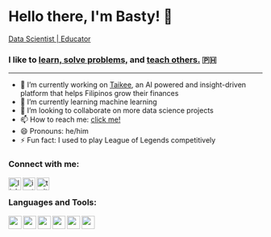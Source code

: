 <h1> Hello there, I'm Basty! 👋 </h1>
<p><u>Data Scientist | Educator</u></p>

<h3>I like to <b><u>learn, solve problems,</b></u> and <b><u>teach others.</b></u> 🇵🇭 </h3>
<p> 
<hr>

- 🔭 I’m currently working on <a href='https://www.taikee.co/'>Taikee</a>, an AI powered and insight-driven platform that helps Filipinos grow their finances
- 🌱 I’m currently learning machine learning
- 👯 I’m looking to collaborate on more data science projects
- 📫 How to reach me: <a href='mailto:sebastianmvergara.tech@gmail.com'> click me! </a>
- 😄 Pronouns: he/him
- ⚡ Fun fact: I used to play League of Legends competitively

### Connect with me:
<a href='https://www.linkedin.com/in/sebastianvergara03/'><img align="left" alt="linkedin" width="25px" src="https://cdn.jsdelivr.net/npm/simple-icons@v3/icons/linkedin.svg" /> </a>
<a href='https://www.instagram.com/mooskiiiie/'><img align="left" alt="instagram" width="25px" src="https://cdn.jsdelivr.net/npm/simple-icons@v3/icons/instagram.svg" /> </a>
<a href='https://twitter.com/sebmvergara'><img align="left" alt="twitter" width="25px" src="https://cdn.jsdelivr.net/npm/simple-icons@v3/icons/twitter.svg" /> </a>

<br>

### Languages and Tools:
<img align="left" width="26px" src="https://cdn.freebiesupply.com/logos/large/2x/visual-studio-code-logo-png-transparent.png"/>
<img align="left" width="26px" src="http://assets.stickpng.com/thumbs/5847f5bdcef1014c0b5e489c.png"/>
<img align="left" width="26px" src="https://cdn.freebiesupply.com/logos/large/2x/css3-logo-png-transparent.png"/>
<img align="left" width="26px" src="https://www.freepnglogos.com/uploads/javascript-png/javascript-logo-transparent-logo-javascript-images-3.png"/>
<img align="left" width="26px" src="http://assets.stickpng.com/images/5848152fcef1014c0b5e4967.png"/>
<img align="left" width="26px" src="https://download.logo.wine/logo/MySQL/MySQL-Logo.wine.png"/>
